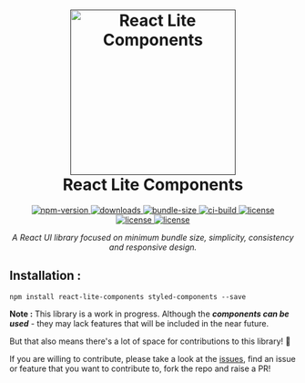 <h1 align="center">
  <a href=""><img src="https://github.com/rishichawda/react-lite-components/blob/master/assets/logo.png" alt="React Lite Components" width="290"></a>
  <br/>
  React Lite Components
  <br>
</h1>

<p align="center">
  <a href="https://www.npmjs.com/package/react-lite-components">
    <img src="https://img.shields.io/npm/v/react-lite-components.svg?style=flat-square"
         alt="npm-version">
  </a>
  <a href="https://www.npmjs.com/package/react-lite-components">
    <img src="https://img.shields.io/npm/dt/react-lite-components.svg?style=flat-square"
         alt="downloads">
  </a>
  <a href="https://www.npmjs.com/package/react-lite-components">
    <img src="https://img.shields.io/bundlephobia/minzip/react-lite-components.svg?style=flat-square"
         alt="bundle-size">
  </a>
  <a href="">
    <img src="https://img.shields.io/circleci/project/github/rishichawda/react-lite-components/master.svg?style=flat-square"
         alt="ci-build">
  </a>
  <a href="https://github.com/rishichawda/react-lite-components/blob/master/LICENSE">
    <img src="https://img.shields.io/github/license/rishichawda/react-lite-components.svg?style=flat-square"
         alt="license">
  </a><br/>
  <a href="https://greenkeeper.io/">
    <img src="https://badges.greenkeeper.io/rishichawda/react-lite-components.svg?token=157ae3a46a43f4ff56ddc116cf7532afc234c046c246abeca3a9fe9079087201&ts=1548087343639&style=flat-square"
         alt="license">
  </a>
  <a href="https://gitter.im/react-lite-components/community?utm_source=badge&utm_medium=badge&utm_campaign=pr-badge&utm_content=badge">
    <img src="https://badges.gitter.im/react-lite-components/community.svg?style=flat-square"
         alt="license">
  </a>
  </p>

_<p align='center'>A React UI library focused on minimum bundle size, simplicity, consistency and responsive design.</p>_

## Installation :

```
npm install react-lite-components styled-components --save
```

**Note :** This library is a work in progress. Although the **_components can be used_** - they may lack features that will be included in the near future.

But that also means there's a lot of space for contributions to this library! :tada:

If you are willing to contribute, please take a look at the [issues](https://github.com/rishichawda/react-lite-components/issues), find an issue or feature that you want to contribute to, fork the repo and raise a PR!
